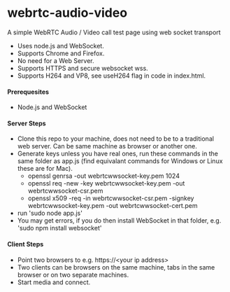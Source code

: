 webrtc-audio-video
==================                                                                                                                                                                                                                    

A simple WebRTC Audio / Video call test page using web socket transport
- Uses node.js and WebSocket.
- Supports Chrome and Firefox.
- No need for a Web Server.
- Supports HTTPS and secure websocket wss.
- Supports H264 and VP8, see useH264 flag in code in index.html.


####  Prerequesites

- Node.js and WebSocket 


####  Server Steps 

- Clone this repo to your machine, does not need to be to a traditional web server. Can be same machine as browser or another one.
- Generate keys unless you have real ones, run these commands in the same folder as app.js (find equivalant commands for Windows or Linux these are for Mac).
  -  openssl genrsa -out webrtcwwsocket-key.pem 1024
  -  openssl req -new -key webrtcwwsocket-key.pem -out webrtcwwsocket-csr.pem
  -  openssl x509 -req -in webrtcwwsocket-csr.pem -signkey webrtcwwsocket-key.pem -out webrtcwwsocket-cert.pem
- run  'sudo node app.js'
- You may get errors, if you do then install WebSocket in that folder, e.g. 'sudo npm install websocket'


####  Client Steps

- Point two browsers to  e.g. https://\<your ip address\>
- Two clients can be browsers on the same machine, tabs in the same browser or on two separate machines.
- Start media and connect.
